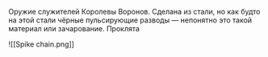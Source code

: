 Оружие служителей Королевы Воронов.
Сделана из стали, но как будто на этой стали чёрные пульсирующие разводы — непонятно это такой материал или зачарование.
Проклята



![[Spike chain.png]]